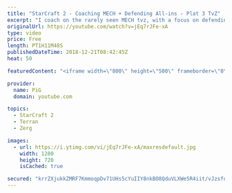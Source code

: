 ```yaml
---
title: "StarCraft 2 - Coaching MECH + Defending All-ins - Plat 3 TvZ"
excerpt: "I coach on the rarely seen MECH tvz, with a focus on defending aggressive play and some really helpful general advice in the second half of the coaching. -- Watch live at https://www.twitch.tv/x5_pig"
originalUrl: https://youtube.com/watch?v=jEq7rJFe-xA
type: video
price: Free
length: PT1H11M48S
publishedDateTime: 2018-12-21T08:42:45Z
heat: 50

featuredContent: "<iframe width=\"800\" height=\"500\" frameborder=\"0\" src=\"https://www.youtube.com/embed/jEq7rJFe-xA\" allow=\"accelerometer; autoplay; encrypted-media; gyroscope; picture-in-picture\" allowfullscreen></iframe>"

provider:
  name: PiG
  domain: youtube.com

topics:
  - StarCraft 2
  - Terran
  - Zerg

images:
  - url: https://i.ytimg.com/vi/jEq7rJFe-xA/maxresdefault.jpg
    width: 1280
    height: 720
    isCached: true

secured: "krrZXjukkZMRF7KmmoqpDv71UHs5cYuIIY8nkBO8QduVLXWe5R4iit/vJzsfuCqpqGarM+djGQY7H5K7hXNl0pSWMJxvgxukSI/Xg1+IY4eMdnj+Xji4NZxQZKzu85Nji1NOZjtUGDyjEc8UtXAJC4u5fy4HymrZN8072BjJC8O3iY1+QPvv0AeZtsONxALj3ZbFBHED8g2ILjSCXpK9pFyRtST7YjUzLrM7JayuRjJXJ0JZFOVZRtZgMb7SjGnUBNkar/gAdxzRXUuqumSn8nauGe+lGRpWUc2KMWrFgkCAhwcKf6aarQqpwsCu5PMzEyOHXDc+6qs/HCu6Ip4BTB+BB02ZXUSXXeMaRcufuAdqmJiOexuH7qnB6Q1NP65jJKtEaYGQOionb1U6LKvZACOYijZtF9tiiAPRktZdqfg=;IzlJi++MHtZufGJPJW6wbg=="
---
```


